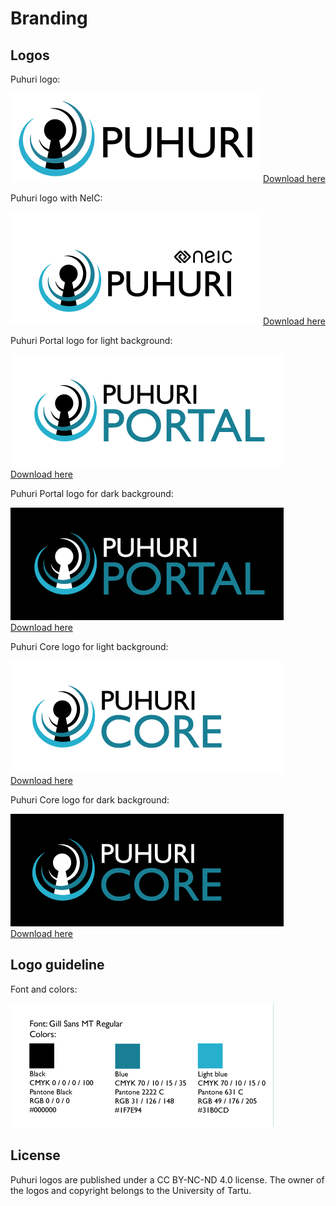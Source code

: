 # Branding

## Logos

Puhuri logo:

![Puhuri logo](assets/Puhuri_logo-transp_bg.png)
[Download here](https://puhuri.neic.no/assets/Puhuri_logo-transp_bg.png)

Puhuri logo with NeIC:

![Puhuri logo](assets/Puhuri_neic_original_transparent-back.png)
[Download here](https://puhuri.neic.no/assets/Puhuri_neic_original_transparent-back.png)

Puhuri Portal logo for light background:

![Portal Dark](assets/Puhuri_Portal_black.png)
[Download here](https://puhuri.neic.no/assets/Puhuri_Portal_black.png)

Puhuri Portal logo for dark background:

![Portal Dark](assets/Puhuri_Portal_white_example.png)
[Download here](https://puhuri.neic.no/assets/Puhuri_Portal_white.png)

Puhuri Core logo for light background:

![Portal Dark](assets/Puhuri_Core_black.png)
[Download here](https://puhuri.neic.no/assets/Puhuri_Core_black.png)

Puhuri Core logo for dark background:

![Portal Dark](assets/Puhuri_Core_white_example.png)
[Download here](https://puhuri.neic.no/assets/Puhuri_Core_white.png)


## Logo guideline

Font and colors:

![Logo](assets/Puhuri_logo_user_guide-01.png)

## License

Puhuri logos are published under a CC BY-NC-ND 4.0 license. The owner of the logos and copyright belongs to the University of Tartu.
